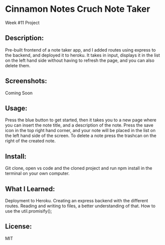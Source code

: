 # Cinnamon Notes Cruch Note Taker
Week #11 Project

## Description:
Pre-built frontend of a note taker app, and I added routes using express to the backend, and deployed it to heroku. It takes in input, displays it in the list on the left hand side without having to refresh the page, and you can also delete them. 

## Screenshots:
Coming Soon


## Usage:
Press the blue button to get started, then it takes you to a new page where you can insert the note title, and a description of the note. Press the save icon in the top right hand corner, and your note will be placed in the list on the left hand side of the screen. To delete a note press the trashcan on the right of the created note.

## Install:
Git clone, open vs code and the cloned project and run npm install in the terminal on your own computer. 

## What I Learned:
Deployment to Heroku.
Creating an express backend with the different routes. 
Reading and writing to files, a better understanding of that. 
How to use the util.promisify();

## License:
MIT


